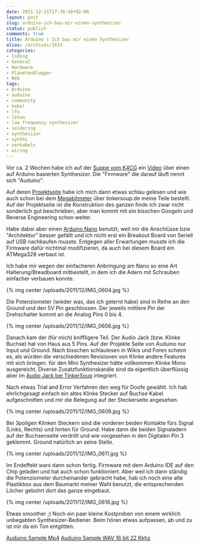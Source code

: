 ```yaml
---
date: 2011-12-21T17:30:58+02:00
layout: post
slug: arduino-ich-bau-mir-einen-synthesizer
status: publish
comments: true
title: Arduino | Ich bau mir einen Synthesizer
alias: /archives/1833
categories:
- Coding
- General
- Hardware
- PlanetenBlogger
- Web
tags:
- Arduino
- auduino
- community
- kabel
- lfo
- löten
- low frequenzy synthesizer
- soldering
- synthesizer
- synthi
- verkabeln
- wiring
---
```


Vor ca. 2 Wochen habe ich auf der [Suppe vom K4CG](http://k4cg.soup.io) ein [Video](http://vimeo.com/2266458) über einen auf Arduino basierten Synthesizer. Die "Firmware" die darauf läuft nennt sich "Auduino".

Auf deren [Projektseite](http://code.google.com/p/tinkerit/wiki/Auduino) habe ich mich dann etwas schlau gelesen und wie auch schon bei dem [Megabitmeter](/archives/1751) über tinkersoup.de meine Teile bestellt. Auf der Projektseite ist die Konstruktion des ganzen finde ich zwar nicht sonderlich gut beschrieben, aber man kommt mit ein bisschen Googeln und Reverse Engineering schon weiter.

Habe dabei aber einen [Arduino Nano](http://arduino.cc/en/Main/ArduinoBoardNano) benutzt, weil mir die Anschlüsse bzw "Architektur" besser gefällt und ich nicht erst ein Breakout Board von Seriell auf USB nachkaufen musste. Entgegen aller Erwartungen musste ich die Firmware dafür nichtmal modifizieren, da auch bei diesem Board ein ATMega328 verbaut ist.

Ich habe mir wegen der einfacheren Anbringung am Nano so eine Art Halterung/Breadboard mitbestellt, in dem ich die Adern mit Schrauben einfacher verbauen konnte.

{% img center /uploads/2011/12/IMG_0604.jpg %}

Die Potenziometer (wieder was, das ich gelernt habe) sind in Reihe an den Ground und den 5V Pin geschlossen. Der jeweils mittlere Pin der Drehschalter kommt an die Analog Pins 0 bis 4.

{% img center /uploads/2011/12/IMG_0606.jpg %}

Danach kam der (für mich) kniffligere Teil. Der Audio Jack (bzw. Klinke Buchse) hat von Haus aus 5 Pins. Auf der Projekte Seite von Auduino nur Input und Ground. Nach bisschen schlaulesen in Wikis und Foren scheint es, als würden die verschiedenen Revisionen von Klinke andere Features mit sich bringen. für den Mini Synthesizer hätte vollkommen Klinke Mono ausgereicht. Diverse Zusatzfunktionskanäle sind da eigentlich überflüssig aber im [Audio Jack bei TinkerSoup](http://www.tinkersoup.de/product_info.php?products_id=74&osCsid=3c2172e4114e78d30b2788b3cd0d6077) integriert.

Nach etwas Trial and Error Verfahren den weg für Doofe gewählt. Ich hab ehrlichgesagt einfach ein altes Klinke Stecker auf Buchse Kabel aufgeschnitten und mir die Belegung auf der Steckerseite angesehen.

{% img center /uploads/2011/12/IMG_0609.jpg %}

Bei 3poligen Klinken Steckern sind die vorderen beiden Kontakte fürs Signal (Links, Rechts) und hinten für Ground. Habe dann die beiden Signaladern auf der Buchsenseite verdrillt und wie vorgesehen in den Digitalen Pin 3 geklemmt. Ground natürlich an seine Stelle.

{% img center /uploads/2011/12/IMG_0611.jpg %}

Im Endeffekt wars dann schon fertig. Firmware mit dem Arduino IDE auf den Chip geladen und hat auch schon funktioniert.  Aber weil ich dann ständig die Potenziometer durcheinander gebracht habe, hab ich noch eine alte Plastikbox aus dem Baumarkt meiner Wahl benutzt, die entsprechenden Löcher gebohrt dort das ganze eingebaut.

{% img center /uploads/2011/12/IMG_0616.jpg %}

Etwas smoother ;) Noch ein paar kleine Kostproben von einem wirklich unbegabten Synthesizer-Bediener. Beim hören etwas aufpassen, ab und zu ist mir da ein Ton entglitten.

[Auduino Sample Mp4](/uploads/2011/12/record.mp4)
[Auduino Sample WAV 16 bit 22 Kkhz](/uploads/2011/12/record16bit-22kkhz.wav)
